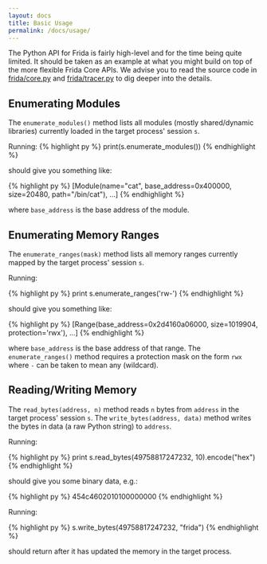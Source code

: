 ```yaml
---
layout: docs
title: Basic Usage
permalink: /docs/usage/
---
```


The Python API for Frida is fairly high-level and for the time being quite
limited. It should be taken as an example at what you might build on top of
the more flexible Frida Core APIs. We advise you to read the source code in
[frida/core.py](https://github.com/frida/frida-python/blob/master/src/frida/core.py)
and [frida/tracer.py](https://github.com/frida/frida-python/blob/master/src/frida/tracer.py)
to dig deeper into the details.

## Enumerating Modules

The `enumerate_modules()` method lists all modules (mostly shared/dynamic
libraries) currently loaded in the target process' session `s`.

Running:
{% highlight py %}
print(s.enumerate_modules())
{% endhighlight %}

should give you something like:

{% highlight py %}
[Module(name="cat", base_address=0x400000, size=20480, path="/bin/cat"), ...]
{% endhighlight %}

where `base_address` is the base address of the module.

## Enumerating Memory Ranges

The `enumerate_ranges(mask)` method lists all memory ranges currently mapped
by the target process' session `s`.

Running:

{% highlight py %}
print s.enumerate_ranges('rw-')
{% endhighlight %}

should give you something like:

{% highlight py %}
[Range(base_address=0x2d4160a06000, size=1019904, protection='rwx'), ...]
{% endhighlight %}

where `base_address` is the base address of that range. The `enumerate_ranges()`
method requires a protection mask on the form `rwx` where `-` can be taken to
mean any (wildcard).

## Reading/Writing Memory

The `read_bytes(address, n)` method reads `n` bytes from `address` in the target
process' session `s`. The `write_bytes(address, data)` method writes the bytes
in data (a raw Python string) to `address`.

Running:

{% highlight py %}
print s.read_bytes(49758817247232, 10).encode("hex")
{% endhighlight %}

should give you some binary data, e.g.:

{% highlight py %}
454c4602010100000000
{% endhighlight %}

Running:

{% highlight py %}
s.write_bytes(49758817247232, "frida")
{% endhighlight %}

should return after it has updated the memory in the target process.
